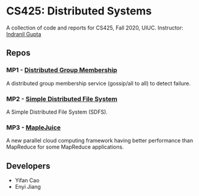 # CS425: Distributed Systems
A collection of code and reports for CS425, Fall 2020, UIUC.
Instructor: [Indranil Gupta](http://indy.cs.illinois.edu/)

## Repos
### MP1 - [Distributed Group Membership](https://github.com/Amadeus-cyf/uiuc-cs425-distributed-system/tree/master/src/mp1)
A distributed group membership service (gossip/all to all) to detect failure.
### MP2 - [Simple Distributed File System](https://github.com/Amadeus-cyf/uiuc-cs425-distributed-system/tree/master/src/mp2)
A Simple Distributed File System (SDFS).
### MP3 - [MapleJuice](https://github.com/Amadeus-cyf/uiuc-cs425-distributed-system/tree/master/src/mp3)
A new parallel cloud computing framework having better performance than MapReduce for some MapReduce applications.

## Developers
- Yifan Cao
- Enyi Jiang
